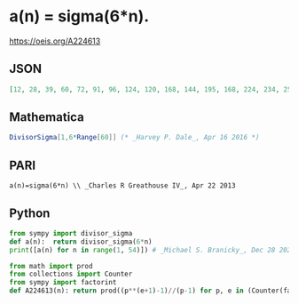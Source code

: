 # a\(n\) \= sigma\(6\*n\)\.
https://oeis.org/A224613
## JSON
```JSON
[12, 28, 39, 60, 72, 91, 96, 124, 120, 168, 144, 195, 168, 224, 234, 252, 216, 280, 240, 360, 312, 336, 288, 403, 372, 392, 363, 480, 360, 546, 384, 508, 468, 504, 576, 600, 456, 560, 546, 744, 504, 728, 528, 720, 720, 672, 576, 819, 684, 868, 702, 840, 648]
```
## Mathematica
```Mathematica
DivisorSigma[1,6*Range[60]] (* _Harvey P. Dale_, Apr 16 2016 *)
```
## PARI
```PARI
a(n)=sigma(6*n) \\ _Charles R Greathouse IV_, Apr 22 2013
```
## Python
```Python
from sympy import divisor_sigma
def a(n):  return divisor_sigma(6*n)
print([a(n) for n in range(1, 54)]) # _Michael S. Branicky_, Dec 28 2021
```
```Python
from math import prod
from collections import Counter
from sympy import factorint
def A224613(n): return prod((p**(e+1)-1)//(p-1) for p, e in (Counter(factorint(n))+Counter([2,3])).items()) # _Chai Wah Wu_, Sep 07 2023
```
